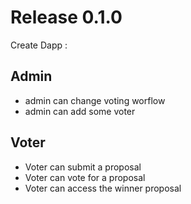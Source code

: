 # Release 0.1.0

Create Dapp :

## Admin

- admin can change voting worflow
- admin can add some voter

## Voter

- Voter can submit a proposal
- Voter can vote for a proposal
- Voter can access the winner proposal
